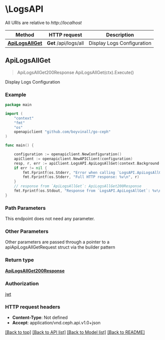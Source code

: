 # \LogsAPI

All URIs are relative to *http://localhost*

Method | HTTP request | Description
------------- | ------------- | -------------
[**ApiLogsAllGet**](LogsAPI.md#ApiLogsAllGet) | **Get** /api/logs/all | Display Logs Configuration



## ApiLogsAllGet

> ApiLogsAllGet200Response ApiLogsAllGet(ctx).Execute()

Display Logs Configuration

### Example

```go
package main

import (
	"context"
	"fmt"
	"os"
	openapiclient "github.com/boyvinall/go-ceph"
)

func main() {

	configuration := openapiclient.NewConfiguration()
	apiClient := openapiclient.NewAPIClient(configuration)
	resp, r, err := apiClient.LogsAPI.ApiLogsAllGet(context.Background()).Execute()
	if err != nil {
		fmt.Fprintf(os.Stderr, "Error when calling `LogsAPI.ApiLogsAllGet``: %v\n", err)
		fmt.Fprintf(os.Stderr, "Full HTTP response: %v\n", r)
	}
	// response from `ApiLogsAllGet`: ApiLogsAllGet200Response
	fmt.Fprintf(os.Stdout, "Response from `LogsAPI.ApiLogsAllGet`: %v\n", resp)
}
```

### Path Parameters

This endpoint does not need any parameter.

### Other Parameters

Other parameters are passed through a pointer to a apiApiLogsAllGetRequest struct via the builder pattern


### Return type

[**ApiLogsAllGet200Response**](ApiLogsAllGet200Response.md)

### Authorization

[jwt](../README.md#jwt)

### HTTP request headers

- **Content-Type**: Not defined
- **Accept**: application/vnd.ceph.api.v1.0+json

[[Back to top]](#) [[Back to API list]](../README.md#documentation-for-api-endpoints)
[[Back to Model list]](../README.md#documentation-for-models)
[[Back to README]](../README.md)

